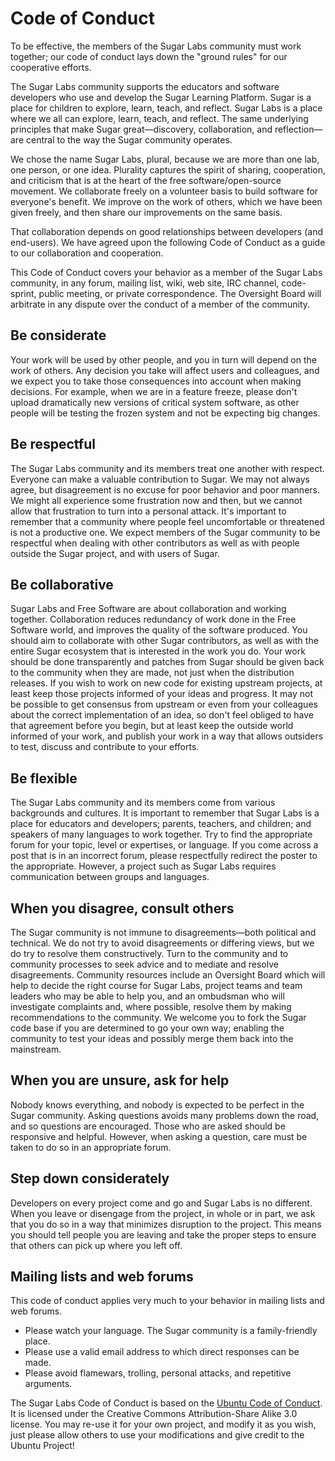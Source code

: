 Code of Conduct
===============

To be effective, the members of the Sugar Labs community must work
together; our code of conduct lays down the "ground rules" for our
cooperative efforts.

The Sugar Labs community supports the educators and software
developers who use and develop the Sugar Learning Platform. Sugar is a
place for children to explore, learn, teach, and reflect. Sugar Labs
is a place where we all can explore, learn, teach, and reflect. The
same underlying principles that make Sugar great—discovery,
collaboration, and reflection—are central to the way the Sugar
community operates.

We chose the name Sugar Labs, plural, because we are more than one
lab, one person, or one idea. Plurality captures the spirit of
sharing, cooperation, and criticism that is at the heart of the free
software/open-source movement. We collaborate freely on a volunteer
basis to build software for everyone's benefit. We improve on the work
of others, which we have been given freely, and then share our
improvements on the same basis.

That collaboration depends on good relationships between developers
(and end-users). We have agreed upon the following Code of Conduct as
a guide to our collaboration and cooperation.

This Code of Conduct covers your behavior as a member of the Sugar
Labs community, in any forum, mailing list, wiki, web site, IRC
channel, code-sprint, public meeting, or private correspondence. The
Oversight Board will arbitrate in any dispute over the conduct of a
member of the community.

Be considerate
--------------

Your work will be used by other people, and you in turn will depend on
the work of others. Any decision you take will affect users and
colleagues, and we expect you to take those consequences into account
when making decisions. For example, when we are in a feature freeze,
please don't upload dramatically new versions of critical system
software, as other people will be testing the frozen system and not be
expecting big changes.

Be respectful
-------------

The Sugar Labs community and its members treat one another with
respect. Everyone can make a valuable contribution to Sugar. We may
not always agree, but disagreement is no excuse for poor behavior and
poor manners. We might all experience some frustration now and then,
but we cannot allow that frustration to turn into a personal
attack. It's important to remember that a community where people feel
uncomfortable or threatened is not a productive one. We expect members
of the Sugar community to be respectful when dealing with other
contributors as well as with people outside the Sugar project, and
with users of Sugar.

Be collaborative
----------------

Sugar Labs and Free Software are about collaboration and working
together. Collaboration reduces redundancy of work done in the Free
Software world, and improves the quality of the software produced. You
should aim to collaborate with other Sugar contributors, as well as
with the entire Sugar ecosystem that is interested in the work you
do. Your work should be done transparently and patches from Sugar
should be given back to the community when they are made, not just
when the distribution releases. If you wish to work on new code for
existing upstream projects, at least keep those projects informed of
your ideas and progress. It may not be possible to get consensus from
upstream or even from your colleagues about the correct implementation
of an idea, so don't feel obliged to have that agreement before you
begin, but at least keep the outside world informed of your work, and
publish your work in a way that allows outsiders to test, discuss and
contribute to your efforts.

Be flexible
-----------

The Sugar Labs community and its members come from various backgrounds
and cultures.  It is important to remember that Sugar Labs is a place
for educators and developers; parents, teachers, and children; and
speakers of many languages to work together.  Try to find the
appropriate forum for your topic, level or expertises, or language.
If you come across a post that is in an incorrect forum, please
respectfully redirect the poster to the appropriate.  However, a
project such as Sugar Labs requires communication between groups and
languages.

When you disagree, consult others
---------------------------------

The Sugar community is not immune to disagreements—both political and
technical. We do not try to avoid disagreements or differing views,
but we do try to resolve them constructively. Turn to the community
and to community processes to seek advice and to mediate and resolve
disagreements. Community resources include an Oversight Board which
will help to decide the right course for Sugar Labs, project teams and
team leaders who may be able to help you, and an ombudsman who will
investigate complaints and, where possible, resolve them by making
recommendations to the community. We welcome you to fork the Sugar
code base if you are determined to go your own way; enabling the
community to test your ideas and possibly merge them back into the
mainstream.

When you are unsure, ask for help
---------------------------------

Nobody knows everything, and nobody is expected to be perfect in the
Sugar community. Asking questions avoids many problems down the road,
and so questions are encouraged. Those who are asked should be
responsive and helpful. However, when asking a question, care must be
taken to do so in an appropriate forum.

Step down considerately
-----------------------

Developers on every project come and go and Sugar Labs is no
different. When you leave or disengage from the project, in whole or
in part, we ask that you do so in a way that minimizes disruption to
the project. This means you should tell people you are leaving and
take the proper steps to ensure that others can pick up where you
left off.

Mailing lists and web forums
----------------------------

This code of conduct applies very much to your behavior in mailing
lists and web forums.

* Please watch your language.  The Sugar community is a family-friendly place.
* Please use a valid email address to which direct responses can be made.
* Please avoid flamewars, trolling, personal attacks, and repetitive arguments.

The Sugar Labs Code of Conduct is based on the [Ubuntu Code of
Conduct](http://www.ubuntu.com/community/conduct). It is licensed
under the Creative Commons Attribution-Share Alike 3.0 license. You
may re-use it for your own project, and modify it as you wish, just
please allow others to use your modifications and give credit to the
Ubuntu Project!
